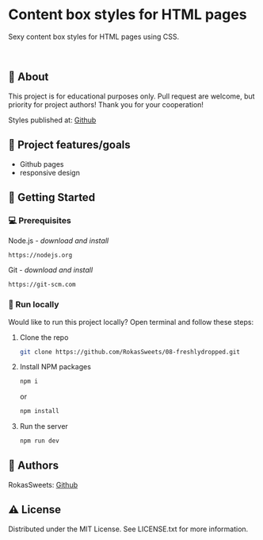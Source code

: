# Content box styles for HTML pages

Sexy content box styles for HTML pages using CSS.

<br>

## 🌟 About

This project is for educational purposes only. Pull request are welcome, but priority for project authors! Thank you for your cooperation!

Styles published at: [Github](https://rokassweets.github.io/Content-box-styles)


## 🎯 Project features/goals

-   Github pages
-   responsive design

## 🧰 Getting Started

### 💻 Prerequisites

Node.js - _download and install_

```
https://nodejs.org
```

Git - _download and install_

```
https://git-scm.com
```

### 🏃 Run locally

Would like to run this project locally? Open terminal and follow these steps:

1. Clone the repo
    ```sh
    git clone https://github.com/RokasSweets/08-freshlydropped.git
    ```
2. Install NPM packages
    ```sh
    npm i
    ```
    or
    ```sh
    npm install
    ```
3. Run the server
    ```sh
    npm run dev
    ```

## 🎅 Authors

RokasSweets: [Github](https://github.com/RokasSweets)

## ⚠️ License

Distributed under the MIT License. See LICENSE.txt for more information.

